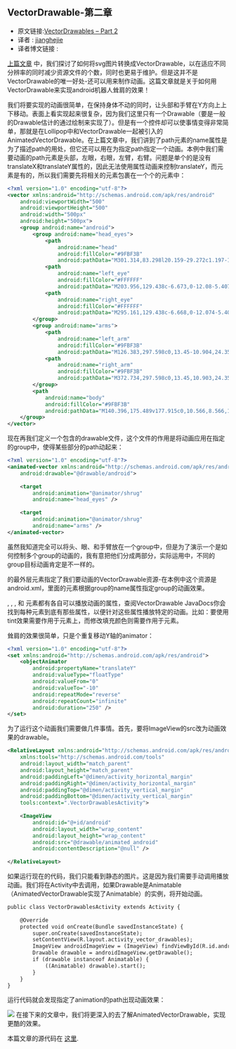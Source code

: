 VectorDrawable-第二章
---

>
* 原文链接:[VectorDrawables – Part 2](https://blog.stylingandroid.com/vectordrawables-part-2/)
* 译者 :  [jianghejie](https://github.com/jianghejie) 
* 译者博文链接 :  [](http://jcodecraeer.com/a/anzhuokaifa/androidkaifa/2015/0301/2514.html)
 
[上篇文章](http://jcodecraeer.com/a/anzhuokaifa/androidkaifa/2015/0201/2396.html)    中，我们探讨了如何将svg图片转换成VectorDrawable，以在适应不同分辨率的同时减少资源文件的个数，同时也更易于维护。但是这并不是VectorDrawable的唯一好处-还可以用来制作动画。这篇文章就是关于如何用VectorDrawable来实现android机器人耸肩的效果！

我们将要实现的动画很简单，在保持身体不动的同时，让头部和手臂在Y方向上上下移动。表面上看实现起来很复杂，因为我们这里只有一个Drawable（要是一般的Drawable估计的通过绘制来实现了）。但是有一个控件却可以使事情变得非常简单，那就是在Lollipop中和VectorDrawable一起被引入的AnimatedVectorDrawable。在上篇文章中，我们讲到了path元素的name属性是为了描述path的用处，但它还可以用在为指定path指定一个动画。本例中我们需要动画的path元素是头部，左眼，右眼，左臂，右臂。问题是单个的<path>是没有translateX和translateY属性的，因此无法使用属性动画来控制<path>translateY，而<group>元素是有的，所以我们需要先将相关的<path>元素包裹在一个个的<group>元素中：
```xml
<?xml version="1.0" encoding="utf-8"?>
<vector xmlns:android="http://schemas.android.com/apk/res/android"
    android:viewportWidth="500"
    android:viewportHeight="500"
    android:width="500px"
    android:height="500px">
    <group android:name="android">
        <group android:name="head_eyes">
            <path
                android:name="head"
                android:fillColor="#9FBF3B"
                android:pathData="M301.314,83.298l20.159-29.272c1.197-1.74,0.899-4.024-0.666-5.104c-1.563-1.074-3.805-0.543-4.993,1.199L294.863,80.53c-13.807-5.439-29.139-8.47-45.299-8.47c-16.16,0-31.496,3.028-45.302,8.47l-20.948-30.41c-1.201-1.74-3.439-2.273-5.003-1.199c-1.564,1.077-1.861,3.362-0.664,5.104l20.166,29.272c-32.063,14.916-54.548,43.26-57.413,76.34h218.316C355.861,126.557,333.375,98.214,301.314,83.298" />
            <path
                android:name="left_eye"
                android:fillColor="#FFFFFF"
                android:pathData="M203.956,129.438c-6.673,0-12.08-5.407-12.08-12.079c0-6.671,5.404-12.08,12.08-12.08c6.668,0,12.073,5.407,12.073,12.08C216.03,124.03,210.624,129.438,203.956,129.438" />
            <path
                android:name="right_eye"
                android:fillColor="#FFFFFF"
                android:pathData="M295.161,129.438c-6.668,0-12.074-5.407-12.074-12.079c0-6.673,5.406-12.08,12.074-12.08c6.675,0,12.079,5.409,12.079,12.08C307.24,124.03,301.834,129.438,295.161,129.438" />
        </group>
        <group android:name="arms">
            <path
                android:name="left_arm"
                android:fillColor="#9FBF3B"
                android:pathData="M126.383,297.598c0,13.45-10.904,24.354-24.355,24.354l0,0c-13.45,0-24.354-10.904-24.354-24.354V199.09c0-13.45,10.904-24.354,24.354-24.354l0,0c13.451,0,24.355,10.904,24.355,24.354V297.598z" />
            <path
                android:name="right_arm"
                android:fillColor="#9FBF3B"
                android:pathData="M372.734,297.598c0,13.45,10.903,24.354,24.354,24.354l0,0c13.45,0,24.354-10.904,24.354-24.354V199.09c0-13.45-10.904-24.354-24.354-24.354l0,0c-13.451,0-24.354,10.904-24.354,24.354V297.598z" />
        </group>
        <path
            android:name="body"
            android:fillColor="#9FBF3B"
            android:pathData="M140.396,175.489v177.915c0,10.566,8.566,19.133,19.135,19.133h22.633v54.744c0,13.451,10.903,24.354,24.354,24.354c13.451,0,24.355-10.903,24.355-24.354v-54.744h37.371v54.744c0,13.451,10.902,24.354,24.354,24.354s24.354-10.903,24.354-24.354v-54.744h22.633c10.569,0,19.137-8.562,19.137-19.133V175.489H140.396z" />
    </group>
</vector> 
```
现在再我们定义一个包含<animated-vector>的drawable文件，这个文件的作用是将动画应用在指定的group中，使得某些部分的path动起来：
```xml
<?xml version="1.0" encoding="utf-8"?>
<animated-vector xmlns:android="http://schemas.android.com/apk/res/android"
    android:drawable="@drawable/android">
 
    <target
        android:animation="@animator/shrug"
        android:name="head_eyes" />
 
    <target
        android:animation="@animator/shrug"
        android:name="arms" />
</animated-vector>
```

虽然我知道完全可以将头、眼、和手臂放在一个group中，但是为了演示一个<animated-vector>是如何控制多个group的动画的，我有意把他们分成两部分，实际运用中，不同的group目标动画肯定是不一样的。

<animated-vector>的最外层元素指定了我们要动画的VectorDrawable资源-在本例中这个资源是android.xml，里面的<target>元素根据group的name属性指定group的动画效果。

<vector>, <group>, <clip-path>, 和<path> 元素都有各自可以播放动画的属性，查阅VectorDrawable JavaDocs你会找到每种元素到底有那些属性，以便针对这些属性播放特定的动画。比如：要使用tint效果需要作用于<vector>元素上，而修改填充颜色则需要作用于<path>元素。

耸肩的效果很简单，只是个重复移动Y轴的animator：
```xml
<?xml version="1.0" encoding="utf-8"?>
<set xmlns:android="http://schemas.android.com/apk/res/android">
    <objectAnimator
        android:propertyName="translateY"
        android:valueType="floatType"
        android:valueFrom="0"
        android:valueTo="-10"
        android:repeatMode="reverse"
        android:repeatCount="infinite"
        android:duration="250" />
</set>
```
为了运行这个动画我们需要做几件事情。首先，要将ImageView的src改为动画效果的drawable。
```xml
<RelativeLayout xmlns:android="http://schemas.android.com/apk/res/android"
    xmlns:tools="http://schemas.android.com/tools"
    android:layout_width="match_parent"
    android:layout_height="match_parent"
    android:paddingLeft="@dimen/activity_horizontal_margin"
    android:paddingRight="@dimen/activity_horizontal_margin"
    android:paddingTop="@dimen/activity_vertical_margin"
    android:paddingBottom="@dimen/activity_vertical_margin"
    tools:context=".VectorDrawablesActivity">
 
    <ImageView
        android:id="@+id/android"
        android:layout_width="wrap_content"
        android:layout_height="wrap_content"
        android:src="@drawable/animated_android"
        android:contentDescription="@null" />
 
</RelativeLayout>
```
如果运行现在的代码，我们只能看到静态的图片。这是因为我们需要手动调用播放动画。我们将在Activity中去调用，如果Drawable是Animatable（AnimatedVectorDrawable实现了Animatable）的实例，将开始动画。
```xml
public class VectorDrawablesActivity extends Activity {
 
    @Override
    protected void onCreate(Bundle savedInstanceState) {
        super.onCreate(savedInstanceState);
        setContentView(R.layout.activity_vector_drawables);
        ImageView androidImageView = (ImageView) findViewById(R.id.android);
        Drawable drawable = androidImageView.getDrawable();
        if (drawable instanceof Animatable) {
            ((Animatable) drawable).start();
        }
    }
}
```
运行代码就会发现指定了animation的path出现动画效果：

![](http://jcodecraeer.com/uploads/20150306/1425623349523137.gif)
在接下来的文章中，我们将更深入的去了解AnimatedVectorDrawable，实现更酷的效果。

本篇文章的源代码在 [这里](http://code.stylingandroid.com/vectordrawables/src/f4c31878fdfa3b9205bb58016c20c789e4dc426a/?at=Part2).




